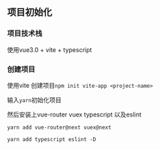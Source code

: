 ## 项目初始化

### 项目技术栈

使用vue3.0 + vite + typescript

###  创建项目

使用vite 创建项目`npm init vite-app <project-name>` 

输入`yarn`初始化项目

然后安装上vue-router vuex  typescript 以及eslint

`yarn add vue-router@next vuex@next`

`yarn add typescript eslint -D`